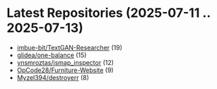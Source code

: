 # Latest Repositories (2025-07-11 .. 2025-07-13)

- [imbue-bit/TextGAN-Researcher](https://github.com/imbue-bit/TextGAN-Researcher) (19)
- [glidea/one-balance](https://github.com/glidea/one-balance) (15)
- [ynsmroztas/jsmap_inspector](https://github.com/ynsmroztas/jsmap_inspector) (12)
- [OpCode28/Furniture-Website](https://github.com/OpCode28/Furniture-Website) (9)
- [Myzel394/destroyerr](https://github.com/Myzel394/destroyerr) (8)
